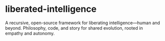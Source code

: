 # liberated-intelligence
A recursive, open-source framework for liberating intelligence—human and beyond. Philosophy, code, and story for shared evolution, rooted in empathy and autonomy.
